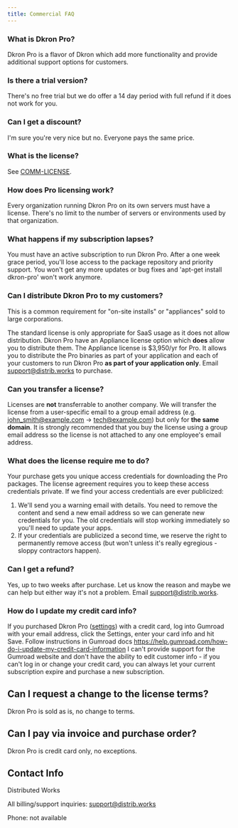 ```yaml
---
title: Commercial FAQ
---
```


### What is Dkron Pro?

Dkron Pro is a flavor of Dkron which add more functionality and provide additional support options for customers.

### Is there a trial version?

There's no free trial but we do offer a 14 day period with full refund if it does not work for you.

### Can I get a discount?

I'm sure you're very nice but no. Everyone pays the same price.

### What is the license?

See [COMM-LICENSE](https://dkron.io/COMM-LICENSE).

### How does Pro licensing work?

Every organization running Dkron Pro on its own servers must have a license. There's no limit to the number of servers or environments used by that organization.

### What happens if my subscription lapses?

You must have an active subscription to run Dkron Pro. After a one week grace period, you'll lose access to the package repository and priority support. You won't get any more updates or bug fixes and 'apt-get install dkron-pro' won't work anymore.

### Can I distribute Dkron Pro to my customers?

This is a common requirement for "on-site installs" or "appliances" sold to large corporations.

The standard license is only appropriate for SaaS usage as it does not allow distribution. Dkron Pro have an Appliance license option which **does** allow you to distribute them. The Appliance license is $3,950/yr for Pro. It allows you to distribute the Pro binaries as part of your application and each of your customers to run Dkron Pro **as part of your application only**. Email [support&#64;distrib.works](mailto:support&#64;distrib.works) to purchase.

### Can you transfer a license?

Licenses are **not** transferrable to another company.  We will transfer the license from a user-specific email to a group email address (e.g. john_smith@example.com -> tech@example.com) but only for **the same domain**.  It is strongly recommended that you buy the license using a group email address so the license is not attached to any one employee's email address.

### What does the license require me to do?

Your purchase gets you unique access credentials for downloading the Pro packages. The license agreement requires you to keep these access credentials private.  If we find your access credentials are ever publicized:

1. We'll send you a warning email with details.  You need to remove the content and send a new email address so we can generate new credentials for you.  The old credentials will stop working immediately so you'll need to update your apps.
2. If your credentials are publicized a second time, we reserve the right to permanently remove access (but won't unless it's really egregious - sloppy contractors happen).

### Can I get a refund?

Yes, up to two weeks after purchase. Let us know the reason and maybe we can help but either way it's not a problem. Email [support&#64;distrib.works](mailto:support&#64;distrib.works).

### How do I update my credit card info?

If you purchased Dkron Pro ([settings](https://gumroad.com/settings)) with a credit card, log into Gumroad with your email address, click the Settings, enter your card info and hit Save. Follow instructions in Gumroad docs https://help.gumroad.com/how-do-i-update-my-credit-card-information I can't provide support for the Gumroad website and don't have the ability to edit customer info - if you can't log in or change your credit card, you can always let your current subscription expire and purchase a new subscription.

## Can I request a change to the license terms?

Dkron Pro is sold as is, no change to terms.

## Can I pay via invoice and purchase order?

Dkron Pro is credit card only, no exceptions.

## Contact Info

Distributed Works

All billing/support inquiries: support@distrib.works

Phone: not available
